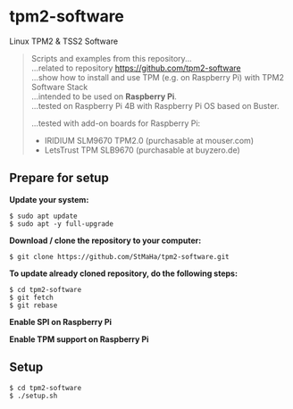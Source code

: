 # tpm2-software
Linux TPM2 &amp; TSS2 Software

> Scripts and examples from this repository...  
> ...related to repository https://github.com/tpm2-software  
> ...show how to install and use TPM (e.g. on Raspberry Pi) with TPM2 Software Stack  
> ...intended to be used on **Raspberry Pi**.  
> ...tested on Raspberry Pi 4B with Raspberry Pi OS based on Buster.  
>
> ...tested with add-on boards for Raspberry Pi:
> - IRIDIUM SLM9670 TPM2.0 (purchasable at mouser.com)  
> - LetsTrust TPM SLB9670 (purchasable at buyzero.de)  

## Prepare for setup
**Update your system:**
```
$ sudo apt update
$ sudo apt -y full-upgrade
```

**Download / clone the repository to your computer:**
```
$ git clone https://github.com/StMaHa/tpm2-software.git
```

**To update already cloned repository, do the following steps:**
```
$ cd tpm2-software
$ git fetch
$ git rebase
```

**Enable SPI on Raspberry Pi**

**Enable TPM support on Raspberry Pi**

## Setup
```
$ cd tpm2-software
$ ./setup.sh
```
